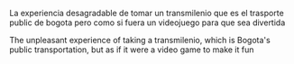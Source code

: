 La experiencia desagradable de tomar un transmilenio que es el trasporte public de bogota pero como si fuera un videojuego para que sea divertida

The unpleasant experience of taking a transmilenio, which is Bogota's public transportation, but as if it were a video game to make it fun

